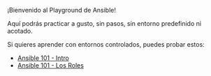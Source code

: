 ¡Bienvenido al Playground de Ansible!

Aquí podrás practicar a gusto, sin pasos, sin entorno predefinido ni acotado.

Si quieres aprender con entornos controlados, puedes probar estos:
- [Ansible 101 - Intro](https://bootcampai.org/ansible1)
- [Ansible 101 - Los Roles](https://bootcampai.org/ansible2)
